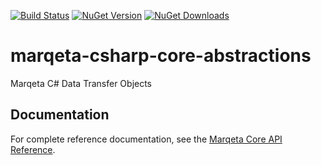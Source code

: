 [![Build Status](https://dev.azure.com/lflanagan/liamflan/_apis/build/status/CapitalOnTap.marqeta-csharp-core-abstractions?branchName=master)](https://dev.azure.com/lflanagan/liamflan/_build/latest?definitionId=3&branchName=master)
[![NuGet Version](https://img.shields.io/nuget/v/Marqeta.Core.Abstractions)](https://www.nuget.org/packages/Marqeta.Core.Abstractions)
[![NuGet Downloads](https://img.shields.io/nuget/dt/Marqeta.Core.Abstractions)](https://www.nuget.org/packages/Marqeta.Core.Abstractions)

# marqeta-csharp-core-abstractions

Marqeta C# Data Transfer Objects

## Documentation

For complete reference documentation, see the [Marqeta Core API Reference](https://www.marqeta.com/api/docs/WYDH6igAAL8FnF21/api-introduction).
